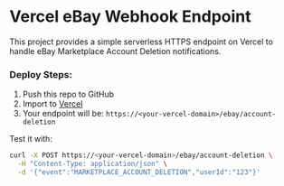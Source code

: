 # Vercel eBay Webhook Endpoint

This project provides a simple serverless HTTPS endpoint on Vercel to handle eBay Marketplace Account Deletion notifications.

### Deploy Steps:
1. Push this repo to GitHub
2. Import to [Vercel](https://vercel.com)
3. Your endpoint will be:
   `https://<your-vercel-domain>/ebay/account-deletion`

Test it with:
```bash
curl -X POST https://<your-vercel-domain>/ebay/account-deletion \
  -H "Content-Type: application/json" \
  -d '{"event":"MARKETPLACE_ACCOUNT_DELETION","userId":"123"}'
```
